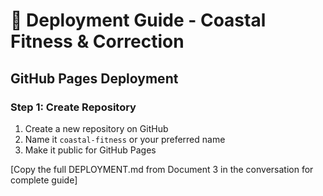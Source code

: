 # 🚀 Deployment Guide - Coastal Fitness & Correction

## GitHub Pages Deployment

### Step 1: Create Repository
1. Create a new repository on GitHub
2. Name it `coastal-fitness` or your preferred name
3. Make it public for GitHub Pages

[Copy the full DEPLOYMENT.md from Document 3 in the conversation for complete guide]